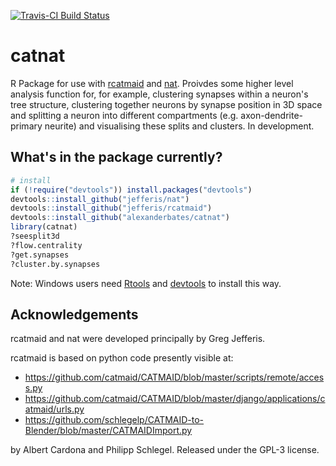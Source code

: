 [![Travis-CI Build Status](https://api.travis-ci.org/alexanderbates/catnat.svg?branch=master)](https://api.travis-ci.org/alexanderbates/catnat)

# catnat
R Package for use with [rcatmaid](https://github.com/jefferis/rcatmaid) and [nat](https://github.com/jefferis/rcatmaid). Proivdes some higher level analysis function for, for example, clustering synapses within a neuron's tree structure, clustering together neurons by synapse position in 3D space and splitting a neuron into different compartments (e.g. axon-dendrite-primary neurite) and visualising these splits and clusters. In development.

## What's in the package currently?
```r
# install
if (!require("devtools")) install.packages("devtools")
devtools::install_github("jefferis/nat")
devtools::install_github("jefferis/rcatmaid")
devtools::install_github("alexanderbates/catnat")
library(catnat)
?seesplit3d
?flow.centrality
?get.synapses
?cluster.by.synapses
```

Note: Windows users need [Rtools](http://www.murdoch-sutherland.com/Rtools/) and
[devtools](http://CRAN.R-project.org/package=devtools) to install this way.

## Acknowledgements

rcatmaid and nat were developed principally by Greg Jefferis.

rcatmaid is based on python code presently visible at:

* https://github.com/catmaid/CATMAID/blob/master/scripts/remote/access.py
* https://github.com/catmaid/CATMAID/blob/master/django/applications/catmaid/urls.py
* https://github.com/schlegelp/CATMAID-to-Blender/blob/master/CATMAIDImport.py

by Albert Cardona and Philipp Schlegel. Released under the GPL-3 license.
